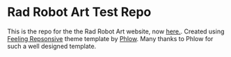 # Rad Robot Art Test Repo

This is the repo for the the Rad Robot Art website, now [here.](https://radrobotart.github.io/site).
Created using [Feeling Repsonsive](https://github.com/Phlow/feeling-responsive) theme template by [Phlow](https://github.com/phlow).
Many thanks to Phlow for such a well designed template.
